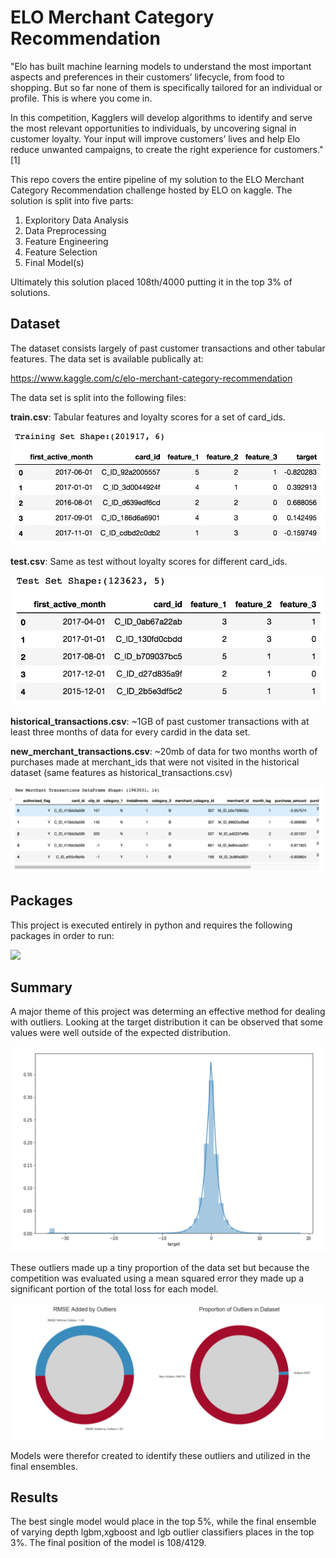 # ELO Merchant Category Recommendation

"Elo has built machine learning models to understand the most important aspects and preferences in their customers’ lifecycle, from food to shopping. But so far none of them is specifically tailored for an individual or profile. This is where you come in.

In this competition, Kagglers will develop algorithms to identify and serve the most relevant opportunities to individuals, by uncovering signal in customer loyalty. Your input will improve customers’ lives and help Elo reduce unwanted campaigns, to create the right experience for customers." [1]

This repo covers the entire pipeline of my solution to the ELO Merchant Category Recommendation challenge hosted by ELO on kaggle. The solution is split into five parts:

1. Exploritory Data Analysis
2. Data Preprocessing
3. Feature Engineering
4. Feature Selection
5. Final Model(s)

Ultimately this solution placed 108th/4000 putting it in the top 3% of solutions.


## Dataset

The dataset consists largely of past customer transactions and other tabular features. The data set is available publically at:

https://www.kaggle.com/c/elo-merchant-category-recommendation

The data set is split into the following files:

**train.csv**: Tabular features and loyalty scores for a set of card_ids.

![](images/train_head.png)

**test.csv**: Same as test without loyalty scores for different card_ids.

![](images/test_head.png)

**historical_transactions.csv**: ~1GB of past customer transactions with at least three months of data for every cardid in the data set.

**new_merchant_transactions.csv**: ~20mb of data for two months worth of purchases made at merchant_ids that were not visited in the historical dataset (same features as historical_transactions.csv)

![](images/hist_trans_head.png)


## Packages

This project is executed entirely in python and requires the following packages in order to run:

![](images/packages.png)

## Summary

A major theme of this project was determing an effective method for dealing with outliers. Looking at the target distribution it can be observed that some values were well outside of the expected distribution.

![](images/outliers_hist.png)

These outliers made up a tiny proportion of the data set but because the competition was evaluated using a mean squared error they made up a significant portion of the total loss for each model. 

![](images/outliers_loss.png)

Models were therefor created to identify these outliers and utilized in the final ensembles.

## Results

The best single model would place in the top 5%, while the final ensemble of varying depth lgbm,xgboost and lgb outlier classifiers places in the top 3%. The final position of the model is 108/4129.
